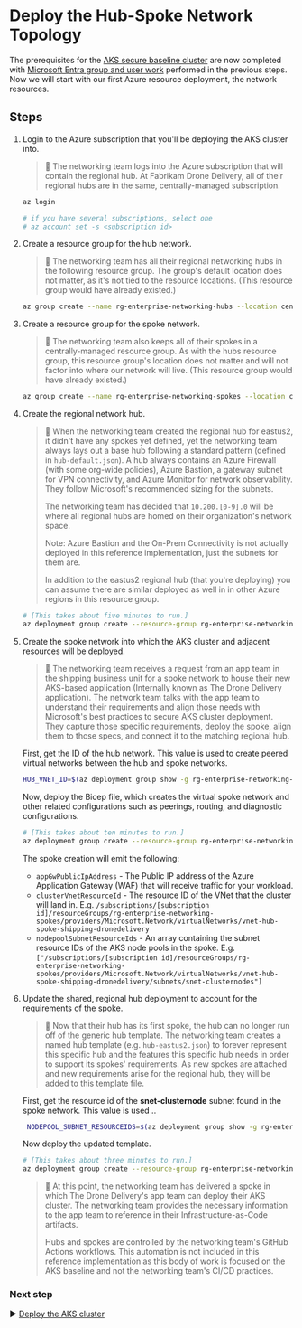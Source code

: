 # Deploy the Hub-Spoke Network Topology

The prerequisites for the [AKS secure baseline cluster](./) are now completed with [Microsoft Entra group and user work](./03-auth.md) performed in the previous steps. Now we will start with our first Azure resource deployment, the network resources.

## Steps

1. Login to the Azure subscription that you'll be deploying the AKS cluster into.

   > :book: The networking team logs into the Azure subscription that will contain the regional hub. At Fabrikam Drone Delivery, all of their regional hubs are in the same, centrally-managed subscription.

   ```bash
   az login

   # if you have several subscriptions, select one
   # az account set -s <subscription id>
   ```

1. Create a resource group for the hub network.

   > :book: The networking team has all their regional networking hubs in the following resource group. The group's default location does not matter, as it's not tied to the resource locations. (This resource group would have already existed.)

   ```bash
   az group create --name rg-enterprise-networking-hubs --location centralus
   ```

1. Create a resource group for the spoke network.

   > :book: The networking team also keeps all of their spokes in a centrally-managed resource group. As with the hubs resource group, this resource group's location does not matter and will not factor into where our network will live. (This resource group would have already existed.)

   ```bash
   az group create --name rg-enterprise-networking-spokes --location centralus
   ```

1. Create the regional network hub.

   > :book: When the networking team created the regional hub for eastus2, it didn't have any spokes yet defined, yet the networking team always lays out a base hub following a standard pattern (defined in `hub-default.json`). A hub always contains an Azure Firewall (with some org-wide policies), Azure Bastion, a gateway subnet for VPN connectivity, and Azure Monitor for network observability. They follow Microsoft's recommended sizing for the subnets.
   >
   > The networking team has decided that `10.200.[0-9].0` will be where all regional hubs are homed on their organization's network space.
   >
   > Note: Azure Bastion and the On-Prem Connectivity is not actually deployed in this reference implementation, just the subnets for them are.
   >
   > In addition to the eastus2 regional hub (that you're deploying) you can assume there are similar deployed as well in in other Azure regions in this resource group.

   ```bash
   # [This takes about five minutes to run.]
   az deployment group create --resource-group rg-enterprise-networking-hubs --template-file networking/hub-default.bicep --parameters location=eastus2
   ```

1. Create the spoke network into which the AKS cluster and adjacent resources will be deployed.

   > :book: The networking team receives a request from an app team in the shipping business unit for a spoke network to house their new AKS-based application (Internally known as The Drone Delivery application). The network team talks with the app team to understand their requirements and align those needs with Microsoft's best practices to secure AKS cluster deployment. They capture those specific requirements, deploy the spoke, align them to those specs, and connect it to the matching regional hub.

   First, get the ID of the hub network. This value is used to create peered virtual networks between the hub and spoke networks.

   ```bash
   HUB_VNET_ID=$(az deployment group show -g rg-enterprise-networking-hubs -n hub-default --query properties.outputs.hubVnetId.value -o tsv)
   ```

   Now, deploy the Bicep file, which creates the virtual spoke network and other related configurations such as peerings, routing, and diagnostic configurations.

   ```bash
   # [This takes about ten minutes to run.]
   az deployment group create --resource-group rg-enterprise-networking-spokes --template-file networking/spoke-shipping-dronedelivery.bicep --parameters location=eastus2 hubVnetResourceId="${HUB_VNET_ID}"
   ```

   The spoke creation will emit the following:

   - `appGwPublicIpAddress` - The Public IP address of the Azure Application Gateway (WAF) that will receive traffic for your workload.
   - `clusterVnetResourceId` - The resource ID of the VNet that the cluster will land in. E.g. `/subscriptions/[subscription id]/resourceGroups/rg-enterprise-networking-spokes/providers/Microsoft.Network/virtualNetworks/vnet-hub-spoke-shipping-dronedelivery`
   - `nodepoolSubnetResourceIds` - An array containing the subnet resource IDs of the AKS node pools in the spoke. E.g. `["/subscriptions/[subscription id]/resourceGroups/rg-enterprise-networking-spokes/providers/Microsoft.Network/virtualNetworks/vnet-hub-spoke-shipping-dronedelivery/subnets/snet-clusternodes"]`

1. Update the shared, regional hub deployment to account for the requirements of the spoke.

   > :book: Now that their hub has its first spoke, the hub can no longer run off of the generic hub template. The networking team creates a named hub template (e.g. `hub-eastus2.json`) to forever represent this specific hub and the features this specific hub needs in order to support its spokes' requirements. As new spokes are attached and new requirements arise for the regional hub, they will be added to this template file.

   First, get the resource id of the **snet-clusternode** subnet found in the spoke network. This value is used ..

   ```bash
    NODEPOOL_SUBNET_RESOURCEIDS=$(az deployment group show -g rg-enterprise-networking-spokes -n spoke-shipping-dronedelivery --query properties.outputs.nodepoolSubnetResourceIds.value -o tsv)
   ```

   Now deploy the updated template.

   ```bash
   # [This takes about three minutes to run.]
   az deployment group create --resource-group rg-enterprise-networking-hubs --template-file networking/hub-regionA.bicep --parameters location=eastus2 nodepoolSubnetResourceIds="['${NODEPOOL_SUBNET_RESOURCEIDS}']" serviceTagsLocation=EastUS2
   ```

   > :book: At this point, the networking team has delivered a spoke in which The Drone Delivery's app team can deploy their AKS cluster. The networking team provides the necessary information to the app team to reference in their Infrastructure-as-Code artifacts.
   >
   > Hubs and spokes are controlled by the networking team's GitHub Actions workflows. This automation is not included in this reference implementation as this body of work is focused on the AKS baseline and not the networking team's CI/CD practices.

### Next step

:arrow_forward: [Deploy the AKS cluster](./05-aks-cluster.md)

